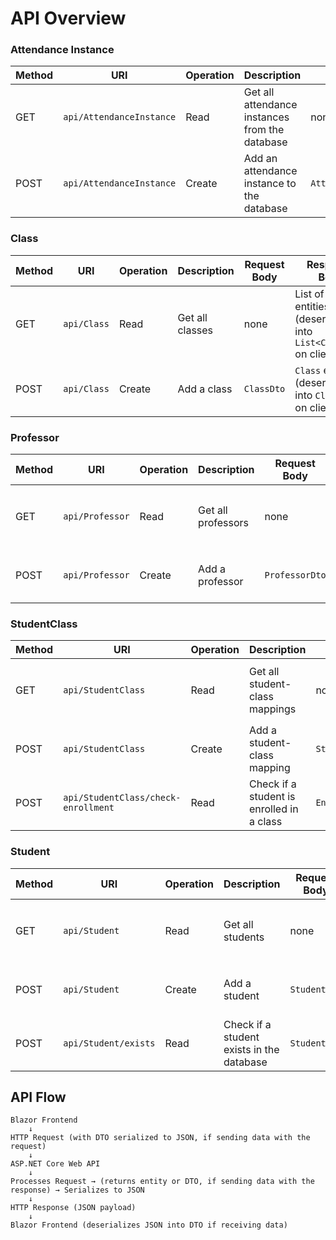 # API Overview 

### Attendance Instance
| Method | URI | Operation | Description | Request Body | Response Body |
|--------|-----|-----------|-------------|--------------|----------------|
| GET    | `api/AttendanceInstance` | Read | Get all attendance instances from the database | none | List of `AttendanceInstance` entities (deserialized into `List<AttendanceInstanceDto>` on client) |
| POST   | `api/AttendanceInstance` | Create | Add an attendance instance to the database | `AttendanceInstanceDto` | `AttendanceInstance` entity (deserialized into `AttendanceInstanceDto` on client) |

### Class
| Method | URI | Operation | Description | Request Body | Response Body |
|--------|-----|-----------|-------------|--------------|----------------|
| GET    | `api/Class` | Read | Get all classes | none | List of `Class` entities (deserialized into `List<ClassDto>` on client) |
| POST   | `api/Class` | Create | Add a class | `ClassDto` | `Class` entity (deserialized into `ClassDto` on client) |

### Professor
| Method | URI | Operation | Description | Request Body | Response Body |
|--------|-----|-----------|-------------|--------------|----------------|
| GET    | `api/Professor` | Read | Get all professors | none | List of `Professor` entities (deserialized into `List<ProfessorDto>` on client) |
| POST   | `api/Professor` | Create | Add a professor | `ProfessorDto` | `Professor` entity (deserialized into `ProfessorDto` on client) |

### StudentClass
| Method | URI | Operation | Description | Request Body | Response Body |
|--------|-----|-----------|-------------|--------------|----------------|
| GET    | `api/StudentClass` | Read | Get all student-class mappings | none | List of `StudentClass` entities (deserialized into `List<StudentClassDto>` on client) |
| POST   | `api/StudentClass` | Create | Add a student-class mapping | `StudentClassDto` | `StudentClass` entity (deserialized into `StudentClassDto` on client) |
| POST   | `api/StudentClass/check-enrollment` | Read | Check if a student is enrolled in a class | `EnrollmentCheckDto` | `true` or `false` (Boolean) |

### Student
| Method | URI | Operation | Description | Request Body | Response Body |
|--------|-----|-----------|-------------|--------------|----------------|
| GET    | `api/Student` | Read | Get all students | none | List of `Student` entities (deserialized into `List<StudentDto>` on client) |
| POST   | `api/Student` | Create | Add a student | `StudentDto` | `Student` entity (deserialized into `StudentDto` on client) |
| POST   | `api/Student/exists` | Read | Check if a student exists in the database | `StudentDto` | `true` or `false` (Boolean) |

## API Flow
```
Blazor Frontend 
    ↓ 
HTTP Request (with DTO serialized to JSON, if sending data with the request) 
    ↓ 
ASP.NET Core Web API 
    ↓ 
Processes Request → (returns entity or DTO, if sending data with the response) → Serializes to JSON 
    ↓ 
HTTP Response (JSON payload) 
    ↓ 
Blazor Frontend (deserializes JSON into DTO if receiving data)
```
